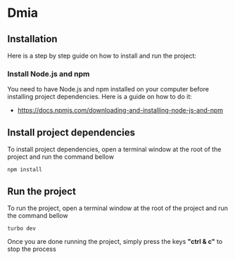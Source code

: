 # Dmia

## Installation
Here is a step by step guide on how to install and run the project:

### Install Node.js and npm
You need to have Node.js and npm installed on your computer before installing project dependencies. Here is a guide on how to do it:
- https://docs.npmjs.com/downloading-and-installing-node-js-and-npm

## Install project dependencies
To install project dependencies, open a terminal window at the root of the project and run the command bellow
```
npm install
```

## Run the project
To run the project, open a terminal window at the root of the project and run the command bellow
```
turbo dev
```
Once you are done running the project, simply press the keys __"ctrl & c"__ to stop the process
